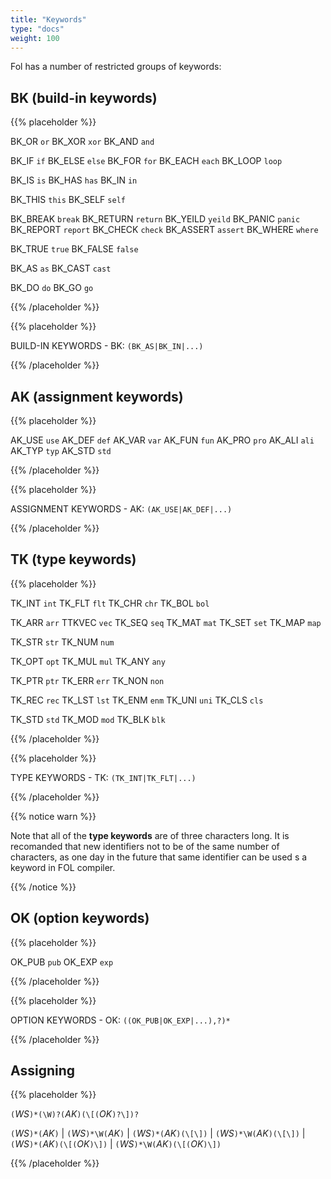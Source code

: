 ```yaml
---
title: "Keywords"
type: "docs"
weight: 100
---
```


Fol has a number of restricted groups of keywords:

## BK (build-in keywords)

{{% placeholder %}} 

BK_OR              `or`
BK_XOR             `xor`
BK_AND             `and`

BK_IF              `if`
BK_ELSE            `else`
BK_FOR             `for`
BK_EACH            `each`
BK_LOOP            `loop`

BK_IS              `is`
BK_HAS             `has`
BK_IN              `in`

BK_THIS            `this`
BK_SELF            `self`

BK_BREAK           `break`
BK_RETURN          `return`
BK_YEILD           `yeild`
BK_PANIC           `panic`
BK_REPORT          `report`
BK_CHECK           `check`
BK_ASSERT          `assert`
BK_WHERE           `where`

BK_TRUE            `true`
BK_FALSE           `false`

BK_AS              `as`
BK_CAST            `cast`

BK_DO              `do`
BK_GO              `go`

{{% /placeholder %}}


{{% placeholder %}}

BUILD-IN KEYWORDS - BK:
`(BK_AS|BK_IN|...)`

{{% /placeholder %}}


## AK (assignment keywords)

{{% placeholder %}} 

AK_USE             `use`
AK_DEF             `def`
AK_VAR             `var`
AK_FUN             `fun`
AK_PRO             `pro`
AK_ALI             `ali`
AK_TYP             `typ`
AK_STD             `std`

{{% /placeholder %}}


{{% placeholder %}}

ASSIGNMENT KEYWORDS - AK:
`(AK_USE|AK_DEF|...)`

{{% /placeholder %}}



## TK (type keywords)

{{% placeholder %}} 

TK_INT             `int`
TK_FLT             `flt`
TK_CHR             `chr`
TK_BOL             `bol`

TK_ARR             `arr`
TTKVEC             `vec`
TK_SEQ             `seq`
TK_MAT             `mat`
TK_SET             `set`
TK_MAP             `map`

TK_STR             `str`
TK_NUM             `num`

TK_OPT             `opt`
TK_MUL             `mul`
TK_ANY             `any`

TK_PTR             `ptr`
TK_ERR             `err`
TK_NON             `non`

TK_REC             `rec`
TK_LST             `lst`
TK_ENM             `enm`
TK_UNI             `uni`
TK_CLS             `cls`

TK_STD             `std`
TK_MOD             `mod`
TK_BLK             `blk`

{{% /placeholder %}}

{{% placeholder %}}

TYPE KEYWORDS - TK:
`(TK_INT|TK_FLT|...)`

{{% /placeholder %}}



{{% notice warn %}}

Note that all of the **type keywords** are of three characters long. It is recomanded that new identifiers not to be of the same number of characters, as one day in the future that same identifier can be used s a keyword in FOL compiler.

{{% /notice %}}

## OK (option keywords)

{{% placeholder %}}

OK_PUB              `pub`
OK_EXP              `exp`

{{% /placeholder %}}


{{% placeholder %}}

OPTION KEYWORDS - OK:
`((OK_PUB|OK_EXP|...),?)*`

{{% /placeholder %}}

## Assigning

{{% placeholder %}}

`(`*WS*`)*(\W)?(`*AK*`)(\[(`*OK*`)?\])?`

`(`*WS*`)*(`*AK*`)`
| `(`*WS*`)*\W(`*AK*`)`
| `(`*WS*`)*(`*AK*`)(\[\])`
| `(`*WS*`)*\W(`*AK*`)(\[\])`
| `(`*WS*`)*(`*AK*`)(\[(`*OK*`)\])`
| `(`*WS*`)*\W(`*AK*`)(\[(`*OK*`)\])`

{{% /placeholder %}}
